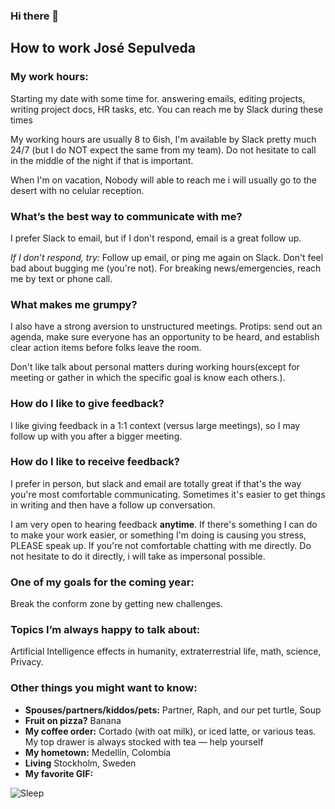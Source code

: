 ### Hi there 👋

## How to work José Sepulveda

### My work hours:
Starting my date with some time for. answering emails, editing projects, writing project docs, HR tasks, etc. You can reach me by Slack during these times

My working hours are usually 8 to 6ish, I'm available by Slack pretty much 24/7 (but I do NOT expect the same from my team). Do not hesitate to call in the middle of the night if that is important.

When I'm on vacation, Nobody will able to reach me i will usually go to the desert with no celular reception.

### What’s the best way to communicate with me?

I prefer Slack to email, but if I don't respond, email is a great follow up.

*If I don’t respond, try:* Follow up email, or ping me again on Slack. Don't feel bad about bugging me (you're not). For breaking news/emergencies, reach me by text or phone call.

### What makes me grumpy?
I also have a strong aversion to unstructured meetings. Protips: send out an agenda, make sure everyone has an opportunity to be heard, and establish clear action items before folks leave the room.

Don't like talk about personal matters during working hours(except for meeting or gather in which the specific goal is know each others.).


### How do I like to give feedback?
I like giving feedback in a 1:1 context (versus large meetings), so I may follow up with you after a bigger meeting.


### How do I like to receive feedback?
I prefer in person, but slack and email are totally great if that's the way you're most comfortable communicating. Sometimes it's easier to get things in writing and then have a follow up conversation.

I am very open to hearing feedback **anytime**. If there's something I can do to make your work easier, or something I'm doing is causing you stress, PLEASE speak up. If you're not comfortable chatting with me directly. Do not hesitate to do it directly, i will take as impersonal possible.

### One of my goals for the coming year:
Break the conform zone by getting new challenges.


### Topics I’m always happy to talk about:
Artificial Intelligence effects in humanity, extraterrestrial life, math, science, Privacy.

### Other things you might want to know:

* **Spouses/partners/kiddos/pets:** Partner, Raph, and our pet turtle, Soup
* **Fruit on pizza?** Banana
* **My coffee order:** Cortado (with oat milk), or iced latte, or various teas. My top drawer is always stocked with tea — help yourself
* **My hometown:** Medellín, Colombia
* **Living** Stockholm, Sweden
* **My favorite GIF:**

![Sleep](https://media.giphy.com/media/M8tkmfrINxdhH2zQgi/giphy.gif "No Sleeping")
